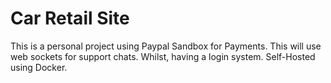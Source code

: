 # Car Retail Site
This is a personal project using Paypal Sandbox for Payments. This will use web sockets for support chats. Whilst, having a login system. Self-Hosted using Docker.
